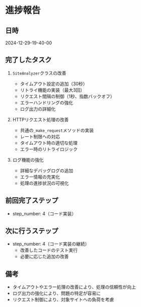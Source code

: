 # 進捗報告

## 日時
2024-12-29-19-40-00

## 完了したタスク
1. `SiteAnalyzer`クラスの改善
   - タイムアウト設定の追加（30秒）
   - リトライ機能の実装（最大3回）
   - リクエスト間隔の制御（1秒、指数バックオフ）
   - エラーハンドリングの強化
   - ログ出力の詳細化

2. HTTPリクエスト処理の改善
   - 共通の`_make_request`メソッドの実装
   - レート制限への対応
   - タイムアウト時の適切な処理
   - エラー時のリトライロジック

3. ログ機能の強化
   - 詳細なデバッグログの追加
   - エラー情報の充実化
   - 処理の進捗状況の可視化

## 前回完了ステップ
- step_number: 4（コード実装）

## 次に行うステップ
- step_number: 4（コード実装の継続）
  - 改善したコードのテスト実行
  - 必要に応じた追加の改善

## 備考
- タイムアウトやエラー処理の改善により、処理の信頼性が向上
- ログ出力の強化により、問題の特定が容易に
- リクエスト制御により、対象サイトへの負荷を考慮 